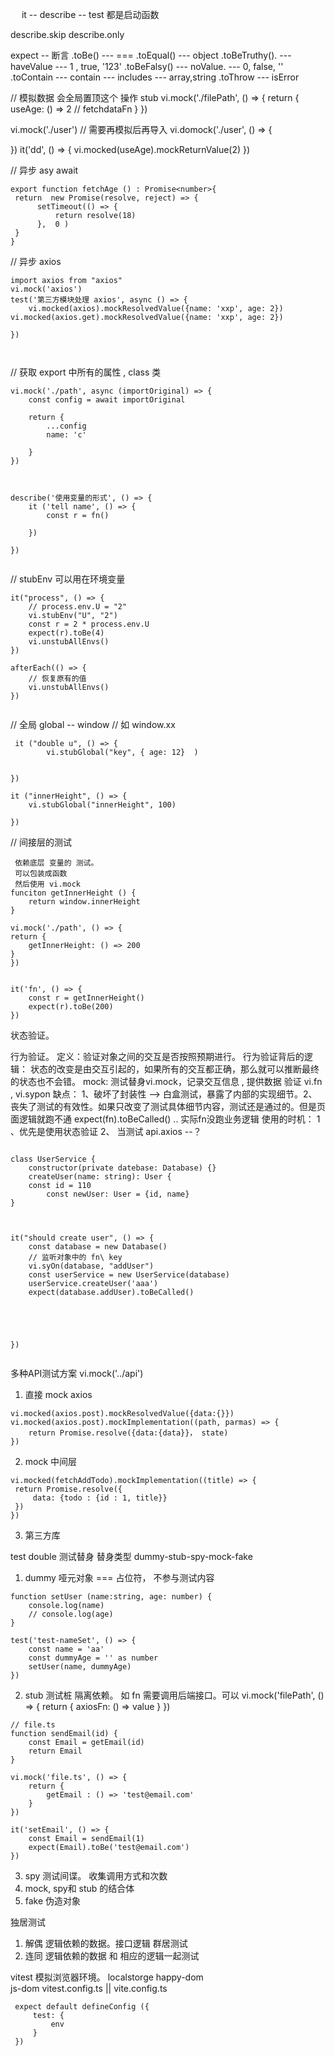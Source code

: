 　 it -- describe -- test 
都是启动函数


describe.skip 
describe.only


expect  -- 断言
.toBe() ---  ===
.toEqual() --- object
.toBeTruthy(). --- haveValue --- 1 , true, '123'
.toBeFalsy() --- noValue.   --- 0, false, ''
.toContain --- contain  --- includes --- array,string
.toThrow --- isError

// 模拟数据
会全局置顶这个 操作 stub
vi.mock('./filePath',  () =>  {
	return {
		useAge: () => 2 // fetchdataFn
	}
})

vi.mock('./user')
// 需要再模拟后再导入
vi.domock('./user', () => {

})
it('dd', () => {
	vi.mocked(useAge).mockReturnValue(2)
})

// 异步  asy await
```
export function fetchAge () : Promise<number>{
 return  new Promise(resolve, reject) => {
	  setTimeout(() => {
		  return resolve(18)
	  },  0 )
 }
}

```

// 异步 axios
```
import axios from "axios"
vi.mock('axios')
test('第三方模块处理 axios', async () => {
	vi.mocked(axios).mockResolvedValue({name: 'xxp', age: 2})
vi.mocked(axios.get).mockResolvedValue({name: 'xxp', age: 2})

})



```

// 获取 export 中所有的属性 , class 类

```
vi.mock('./path', async (importOriginal) => {
	const config = await importOriginal
	 
	return {
		...config
		name: 'c'
	
	}
})



describe('使用变量的形式', () => {
	it ('tell name', () => {
		const r = fn()
		
	})

})


```


// stubEnv 可以用在环境变量
```
it("process", () => {
	// process.env.U = "2"
	vi.stubEnv("U", "2")
	const r = 2 * process.env.U
	expect(r).toBe(4)
	vi.unstubAllEnvs()
})

afterEach(() => {
	// 恢复原有的值
	vi.unstubAllEnvs()
})


```

// 全局 global -- window 
// 如 window.xx
```
 it ("double u", () => {
		vi.stubGlobal("key", { age: 12}  )
	

})

it ("innerHeight", () => {
	vi.stubGlobal("innerHeight", 100)
	
})

```


// 间接层的测试

```
 依赖底层 变量的 测试。
 可以包装成函数
 然后使用 vi.mock
funciton getInnerHeight () {
	return window.innerHeight
}

vi.mock('./path', () => {
return {
	getInnerHeight: () => 200
}
})


it('fn', () => {
	const r = getInnerHeight()
	expect(r).toBe(200)
})

```


状态验证。

行为验证。
定义：验证对象之间的交互是否按照预期进行。
行为验证背后的逻辑： 状态的改变是由交互引起的，如果所有的交互都正确，那么就可以推断最终的状态也不会错。
mock:  测试替身vi.mock，记录交互信息 , 提供数据 验证 vi.fn , vi.sypon 
缺点： 1、破坏了封装性 --> 白盒测试，暴露了内部的实现细节。2、丧失了测试的有效性。如果只改变了测试具体细节内容，测试还是通过的。但是页面逻辑就跑不通   expect(fn).toBeCalled() .. 实际fn没跑业务逻辑
使用的时机： 1 、优先是使用状态验证
2、 当测试 api.axios --？


```

class UserService {
	constructor(private datebase: Database) {}
	createUser(name: string): User {
	const id = 110
		const newUser: User = {id, name}
}



it("should create user", () => {
	const database = new Database()
	// 监听对象中的 fn\ key
	vi.syOn(database, "addUser")
	const userService = new UserService(database)
	userService.createUser('aaa')
	expect(database.addUser).toBeCalled()
	

	
	

})


```


多种API测试方案   vi.mock('../api')
1. 直接 mock axios 

```
vi.mocked(axios.post).mockResolvedValue({data:{}})
vi.mocked(axios.post).mockImplementation((path, parmas) => {
	return Promise.resolve({data:{data}}， state)
})

```
2.  mock 中间层
```
vi.mocked(fetchAddTodo).mockImplementation((title) => {
 return Promise.resolve({
	 data: {todo : {id : 1, title}}
 })
}) 

```
3.  第三方库


test double 测试替身 
替身类型 dummy-stub-spy-mock-fake
1. dummy 哑元对象 === 占位符， 不参与测试内容
```
function setUser (name:string, age: number) {
	console.log(name)
	// console.log(age)
}

test('test-nameSet', () => {
	const name = 'aa'
	const dummyAge = '' as number
	setUser(name, dummyAge)
})

```
2.  stub 测试桩 
隔离依赖。 如 fn 需要调用后端接口。可以 vi.mock('filePath', () => {
	return {
		axiosFn: () => value
	}
})
```
// file.ts
function sendEmail(id) {
	const Email = getEmail(id)
	return Email
}

vi.mock('file.ts', () => {
	return {
		getEmail : () => 'test@email.com'
	}
})

it('setEmail', () => {
	const Email = sendEmail(1)
	expect(Email).toBe('test@email.com')
})

```
3. spy 测试间谍。 收集调用方式和次数 
4. mock,  spy和 stub 的结合体 
5. fake 伪造对象
   
独居测试 
1.  解偶 逻辑依赖的数据。接口逻辑
群居测试
1.  连同 逻辑依赖的数据 和 相应的逻辑一起测试



vitest 模拟浏览器环境。 localstorge
happy-dom  
js-dom
vitest.config.ts  || vite.config.ts
```
 expect default defineConfig ({
	 test: {
		 env
	 }
 })
```